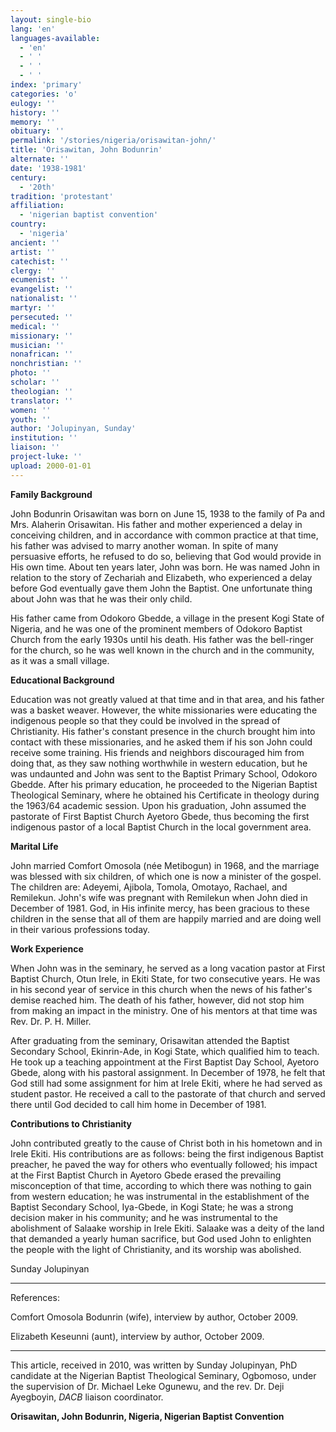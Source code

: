 ```yaml
---
layout: single-bio
lang: 'en'
languages-available:
  - 'en'
  - ' '
  - ' '
  - ' '
index: 'primary'
categories: 'o'
eulogy: ''
history: ''
memory: ''
obituary: ''
permalink: '/stories/nigeria/orisawitan-john/'
title: 'Orisawitan, John Bodunrin'
alternate: ''
date: '1938-1981'
century:
  - '20th'
tradition: 'protestant'
affiliation:
  - 'nigerian baptist convention'
country:
  - 'nigeria'
ancient: ''
artist: ''
catechist: ''
clergy: ''
ecumenist: ''
evangelist: ''
nationalist: ''
martyr: ''
persecuted: ''
medical: ''
missionary: ''
musician: ''
nonafrican: ''
nonchristian: ''
photo: ''
scholar: ''
theologian: ''
translator: ''
women: ''
youth: ''
author: 'Jolupinyan, Sunday'
institution: ''
liaison: ''
project-luke: ''
upload: 2000-01-01
---
```



**Family Background**

John Bodunrin Orisawitan was born on June 15, 1938 to the family of Pa and Mrs. Alaherin Orisawitan. His father and mother experienced a delay in conceiving children, and in accordance with common practice at that time, his father was advised to marry another woman. In spite of many persuasive efforts, he refused to do so, believing that God would provide in His own time. About ten years later, John was born. He was named John in relation to the story of Zechariah and Elizabeth, who experienced a delay before God eventually gave them John the Baptist. One unfortunate thing about John was that he was their only child.

His father came from Odokoro Gbedde, a village in the present Kogi State of Nigeria, and he was one of the prominent members of Odokoro Baptist Church from the early 1930s until his death. His father was the bell-ringer for the church, so he was well known in the church and in the community, as it was a small village.

**Educational Background**

Education was not greatly valued at that time and in that area, and his father was a basket weaver. However, the white missionaries were educating the indigenous people so that they could be involved in the spread of Christianity. His father's constant presence in the church brought him into contact with these missionaries, and he asked them if his son John could receive some training. His friends and neighbors discouraged him from doing that, as they saw nothing worthwhile in western education, but he was undaunted and John was sent to the Baptist Primary School, Odokoro Gbedde. After his primary education, he proceeded to the Nigerian Baptist Theological Seminary, where he obtained his Certificate in theology during the 1963/64 academic session. Upon his graduation, John assumed the pastorate of First Baptist Church Ayetoro Gbede, thus becoming the first indigenous pastor of a local Baptist Church in the local government area.

**Marital Life**

John married Comfort Omosola (née Metibogun) in 1968, and the marriage was blessed with six children, of which one is now a minister of the gospel. The children are: Adeyemi, Ajibola, Tomola, Omotayo, Rachael, and Remilekun. John's wife was pregnant with Remilekun when John died in December of 1981. God, in His infinite mercy, has been gracious to these children in the sense that all of them are happily married and are doing well in their various professions today.

**Work Experience**

When John was in the seminary, he served as a long vacation pastor at First Baptist Church, Otun Irele, in Ekiti State, for two consecutive years.  He was in his second year of service in this church when the news of his father's demise reached him. The death of his father, however, did not stop him from making an impact in the ministry. One of his mentors at that time was Rev. Dr. P. H. Miller.

After graduating from the seminary, Orisawitan attended the Baptist Secondary School, Ekinrin-Ade, in Kogi State, which qualified him to teach. He took up a teaching appointment at the First Baptist Day School, Ayetoro Gbede, along with his pastoral assignment. In December of 1978, he felt that God still had some assignment for him at Irele Ekiti, where he had served as student pastor. He received a call to the pastorate of that church and served there until God decided to call him home in December of 1981.

**Contributions to Christianity**

John contributed greatly to the cause of Christ both in his hometown and in Irele Ekiti. His contributions are as follows: being the first indigenous Baptist preacher, he paved the way for others who eventually followed;  his impact at the First Baptist Church in Ayetoro Gbede erased the prevailing misconception of that time, according to which there was nothing to gain from western education; he was instrumental in the establishment of the Baptist Secondary School, Iya-Gbede, in Kogi State;  he was a strong decision maker in his community; and he was instrumental to the abolishment of Salaake worship in Irele Ekiti. Salaake was a deity of the land that demanded a yearly human sacrifice, but God used John to enlighten the people with the light of Christianity, and its worship was abolished.

Sunday Jolupinyan

---

References:

Comfort Omosola Bodunrin (wife), interview by author, October 2009.

Elizabeth Keseunni (aunt), interview by author, October 2009.

---

This article, received in 2010, was written by Sunday Jolupinyan, PhD candidate at the Nigerian Baptist Theological Seminary, Ogbomoso, under the supervision of Dr. Michael Leke Ogunewu, and the rev. Dr. Deji Ayegboyin, *DACB* liaison coordinator.

**Orisawitan, John Bodunrin, Nigeria, Nigerian Baptist Convention**